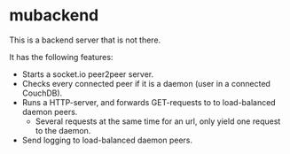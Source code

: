 # mubackend

This is a backend server that is not there. 

It has the following features:

- Starts a socket.io peer2peer server.
- Checks every connected peer if it is a daemon (user in a connected CouchDB).
- Runs a HTTP-server, and forwards GET-requests to to load-balanced daemon peers. 
  - Several requests at the same time for an url, only yield one request to the daemon.
- Send logging to load-balanced daemon peers.
